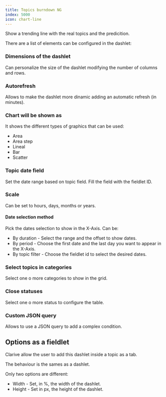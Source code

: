 ```yaml
---
title: Topics burndown NG
index: 5000
icon: chart-line
---
```


Show a trending line with the real topics and the predicition.

There are a list of elements can be configured in the dashlet:


### Dimensions of the dashlet

Can personalize the size of the dashlet modifying the number of columns and rows.


### Autorefresh

Allows to make the dashlet more dinamic adding an automatic refresh (in minutes).


### Chart will be shown as

It shows the different types of graphics that can be used:

- Area
- Area step
- Lineal
- Bar
- Scatter

### Topic date field

Set the date range based on topic field. Fill the field with the fieldlet ID.

### Scale

Can be set to hours, days, months or years.

#### Date selection method

Pick the dates selection to show in the X-Axis. Can be:

- By duration - Select the range and the offset to show dates.
- By period - Choose the first date and the last day you want to appear in the X-Axis.
- By topic filter - Choose the fieldlet id to select the desired dates.


### Select topics in categories

Select one o more categories to show in the grid.

### Close statuses

Select one o more status to configure the table.

### Custom JSON query

Allows to use a JSON query to add a complex condition.

## Options as a fieldlet

Clarive allow the user to add this dashlet inside a topic as a tab.

The behaviour is the sames as a dashlet.

Only two options are different:

- Width - Set, in %, the width of the dashlet.
- Height - Set in px, the height of the dashlet.
